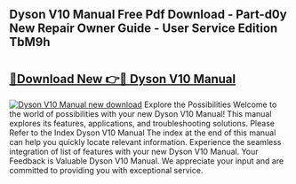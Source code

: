 ## Dyson V10 Manual Free Pdf Download - Part-d0y New Repair Owner Guide - User Service Edition TbM9h

# <h2><a href="http://bc20380.oget.top/?id=Dyson+V10+Manual">🔗Download New 👉🔴 Dyson V10 Manual</a></h2>

[![Dyson V10 Manual new download](https://i.imgur.com/5g1atiW.png)](http://bc20380.oget.top/?id=Dyson+V10+Manual)
Explore the Possibilities Welcome to the world of possibilities with your new Dyson V10 Manual! This manual explores its features, applications, and troubleshooting solutions. Please Refer to the Index Dyson V10 Manual The index at the end of this manual can help you quickly locate relevant information. Experience the seamless integration of list of features with your new Dyson V10 Manual. Your Feedback is Valuable Dyson V10 Manual. We appreciate your input and are committed to providing you with exceptional service.
